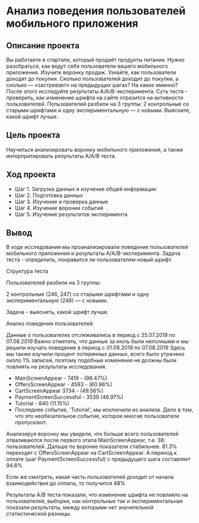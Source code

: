 # Анализ поведения пользователей мобильного приложения


## Описание проекта
Вы работаете в стартапе, который продаёт продукты питания. Нужно разобраться, как ведут себя пользователи вашего мобильного приложения. 
Изучите воронку продаж. Узнайте, как пользователи доходят до покупки. Сколько пользователей доходит до покупки, а сколько — «застревает» на предыдущих шагах? На каких именно?
После этого исследуйте результаты A/A/B-эксперимента. Суть теста -  проверить, как изменение шрифта на сайте отразится на активности пользователей.
Пользователей разбили на 3 группы: 2 контрольные со старыми шрифтами и одну экспериментальную — с новыми. Выясните, какой шрифт лучше.

## Цель проекта
Научиться анализировать воронку мобильного приложения, а также интерпритировать результаты A/A/B теста. 

## Ход проекта
- Шаг 1. Загрузка данных и изучение общей информации
- Шаг 2. Подготовка данных
- Шаг 3. Изучение и проверка данные
- Шаг 4. Изучение воронки событий
- Шаг 5. Изучение результатов эксперимента

## Вывод

В ходе исследования мы проанализировали поведение пользователей мобильного приложения и результаты A/A/B-эксперимента. Задача теста - определить, понравится ли пользователям новый шрифт.

Структура теста

Пользователей разбили на 3 группы:

2 контрольные (246, 247) со старыми шрифтами и одну экспериментальную (248) — с новыми.

Задача - выяснить, какой шрифт лучше.

Анализ поведения пользователей

Данные о пользователях отслеживались в период с 25.07.2019 по 07.08.2019 Важно отметить, что данные за июль были неполными и мы решили изучать поведение в период с 01.08.2019 по 07.08.2019 Здесь мы также изучили процент потерянных данных, всего было утрачено около 1% записей, поэтому подобные изменения не должны были повлиять на результаты исследования.

- MainScreenAppear - 7419 - (98.47%)
- OffersScreenAppear - 4593 - (60.96%)
- CartScreenAppear 3734 - (49.56%)
- PaymentScreenSuccessful - 3539 (46.97%)
- Tutorial - 840 (11.15%)
- Последнее событие, 'Tutorial', мы исключили из анализа. Дело в том, что это необязательное событие, которое многие пользователи пропускают.

Анализируя воронку мы увидели, что больше всего пользователей отваливаются после первого этапа MainScreenAppear, т.е. 38: пользователей. Дальше по воронке показатели стабильнее. 81.3% переходят с OffersScreenAppear на CartScreenAppear. А переход к оплате (шаг PaymentScreenSuccessful) с предыдущего шага составляет 94.8%

Если же смотреть, какая часть пользователей доходит от начала взаимодействия до оплаты, то получится 48%

Результаты A/B теста показали, что изменение шрифта не повлияло на пользователей, выборки, как контрольные так и экспериментальная показали результаты, между которыми нет значительной статистической разницы.
